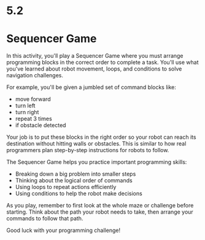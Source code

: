 # 5.2
# Sequencer Game

In this activity, you'll play a Sequencer Game where you must arrange programming blocks in the correct order to complete a task. You'll use what you've learned about robot movement, loops, and conditions to solve navigation challenges.

For example, you'll be given a jumbled set of command blocks like:
- move forward
- turn left
- turn right
- repeat 3 times
- if obstacle detected

Your job is to put these blocks in the right order so your robot can reach its destination without hitting walls or obstacles. This is similar to how real programmers plan step-by-step instructions for robots to follow.

The Sequencer Game helps you practice important programming skills:
- Breaking down a big problem into smaller steps
- Thinking about the logical order of commands
- Using loops to repeat actions efficiently
- Using conditions to help the robot make decisions

As you play, remember to first look at the whole maze or challenge before starting. Think about the path your robot needs to take, then arrange your commands to follow that path.

Good luck with your programming challenge!


